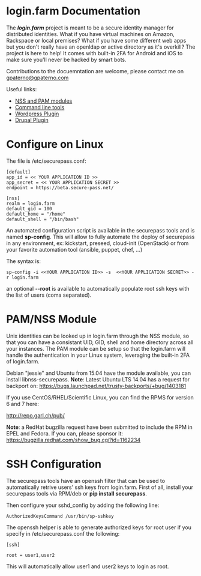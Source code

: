 # login.farm Documentation

The ***login.farm*** project is meant to be a secure identity manager for distributed identities.
What if you have virtual machines on Amazon, Rackspace or local premises? What if you have
some different web apps but you don't really have an openldap or active directory as it's overkill?
The project is here to help! It comes with built-in 2FA for Android and iOS to make sure you'll never
be hacked by smart bots.

Contributions to the docuemntation are welcome, please contact me on gpaterno@gpaterno.com

Useful links:

* [NSS and PAM modules](https://github.com/garlsecurity/nss_securepass)
* [Command line tools](https://github.com/garlsecurity/securepass-tools)
* [Wordpress Plugin](https://github.com/garlsecurity/wp-securepass)
* [Drupal Plugin](https://github.com/garlsecurity/securepass-drupal)

# Configure on Linux

The file is /etc/securepass.conf:

```
[default]
app_id = << YOUR APPLICATION ID >>
app_secret = << YOUR APPLICATION SECRET >>
endpoint = https://beta.secure-pass.net/

[nss]
realm = login.farm
default_gid = 100
default_home = "/home"
default_shell = "/bin/bash"
```

An automated configuration script is available in the securepass tools and is named **sp-config**.
This will allow to fully automate the deploy of securepass in any environment, ex: kickstart, preseed, 
cloud-init (OpenStack) or from your favorite automation tool (ansible, puppet, chef, ...)

The syntax is:

```
sp-config -i <<YOUR APPLICATION ID>> -s  <<YOUR APPLICATION SECRET>> -r login.farm 
```

an optional **--root** is available to automatically populate root ssh keys with the
list of users (coma separated).


# PAM/NSS Module

Unix identities can be looked up in login.farm through the NSS module, so that you can have a 
consistant UID, GID, shell and home directory across all your instances. The PAM module can be 
setup so that the login.farm will handle the authentication in your Linux system, leveraging the 
built-in 2FA of login.farm.

Debian "jessie" and Ubuntu from 15.04 have the module available, you can install libnss-securepass.
**Note**: Latest Ubuntu LTS 14.04 has a request for backport on:
https://bugs.launchpad.net/trusty-backports/+bug/1403181


If you use CentOS/RHEL/Scientific Linux, you can find the RPMS for version 6 and 7 here:

http://repo.garl.ch/pub/

**Note**: a RedHat bugzilla request have been submitted to include the RPM in EPEL and Fedora. 
If you can, please sponsor it: https://bugzilla.redhat.com/show_bug.cgi?id=1162234


# SSH Configuration

The securepass tools have an openssh filter that can be used to automatically retrive
users' ssh keys from login.farm. First of all, install your securepass tools via RPM/deb
or **pip install securepass**.

Then configure your sshd_config by adding the following line:

```
AuthorizedKeysCommand /usr/bin/sp-sshkey
```

The openssh helper is able to generate authorized keys for root user if you specify in
/etc/securepass.conf the following:

```
[ssh]

root = user1,user2
```

This will automatically allow user1 and user2 keys to login as root.
